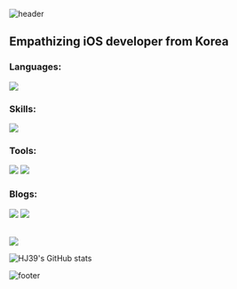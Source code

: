 ![header](https://capsule-render.vercel.app/api?type=waving&color=gradient&customColorList=4&height=300&section=header&text=HoJin%20Jeong&fontSize=90) 
   
<h2 align="left">Empathizing iOS developer from Korea</h2>
  
<h3 align="left">Languages:</h3>
<img src="https://img.shields.io/badge/Swift-F05138?style=flat-square&logo=Swift&logoColor=white"/>


<h3 align="left">Skills:</h3>
<img src="https://img.shields.io/badge/UIKit-2396F3?style=flat-square&logo=UIKit&logoColor=white"/> 
<p align="left"> 

<h3 align="left">Tools:</h3>
<p align="left"> 
<img src="https://img.shields.io/badge/Xcode-147EFB?style=flat-square&logo=Xcode&logoColor=white"/> <img src="https://img.shields.io/badge/Jira-0052CC?style=flat-square&logo=Jira&logoColor=white"/>  
</p>

<h3 align="left">Blogs:</h3>
<p align="left"> 
<a href="https://www.notion.so/IOS-d0bf777508014f1b83a99c36cf45fc3a"><img src="https://img.shields.io/badge/Notion-000000?style=flat-square&logo=Notion&logoColor=blue"/></a> <a href="https://hj39-develop.tistory.com/"><img src="https://img.shields.io/badge/Tistory-000000?style=flat-square&logo=Tistory&logoColor=red"/> </a>
</p>
<br>

<img src="http://mazassumnida.wtf/api/v2/generate_badge?boj=jhj4467930">

![HJ39's GitHub stats](https://github-readme-stats.vercel.app/api?username=HJ39&show_icons=true&theme=dracula)

![footer](https://capsule-render.vercel.app/api?type=waving&color=gradient&customColorList=3&section=footer)
